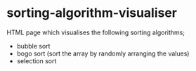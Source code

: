 # sorting-algorithm-visualiser
HTML page which visualises the following sorting algorithms;
- bubble sort
- bogo sort (sort the array by randomly arranging the values)
- selection sort

